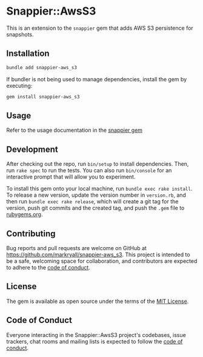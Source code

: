 # Snappier::AwsS3

This is an extension to the `snappier` gem that adds AWS S3 persistence for snapshots.

## Installation

```bash
bundle add snappier-aws_s3
```

If bundler is not being used to manage dependencies, install the gem by executing:

```bash
gem install snappier-aws_s3
```

## Usage

Refer to the usage documentation in the [snappier gem](https://github.com/markryall/snappier)

## Development

After checking out the repo, run `bin/setup` to install dependencies. Then, run `rake spec` to run the tests. You can also run `bin/console` for an interactive prompt that will allow you to experiment.

To install this gem onto your local machine, run `bundle exec rake install`. To release a new version, update the version number in `version.rb`, and then run `bundle exec rake release`, which will create a git tag for the version, push git commits and the created tag, and push the `.gem` file to [rubygems.org](https://rubygems.org).

## Contributing

Bug reports and pull requests are welcome on GitHub at https://github.com/markryall/snappier-aws_s3. This project is intended to be a safe, welcoming space for collaboration, and contributors are expected to adhere to the [code of conduct](https://github.com/markryall/snappier-aws_s3/blob/main/CODE_OF_CONDUCT.md).

## License

The gem is available as open source under the terms of the [MIT License](https://opensource.org/licenses/MIT).

## Code of Conduct

Everyone interacting in the Snappier::AwsS3 project's codebases, issue trackers, chat rooms and mailing lists is expected to follow the [code of conduct](https://github.com/markryall/snappier-aws_s3/blob/main/CODE_OF_CONDUCT.md).
